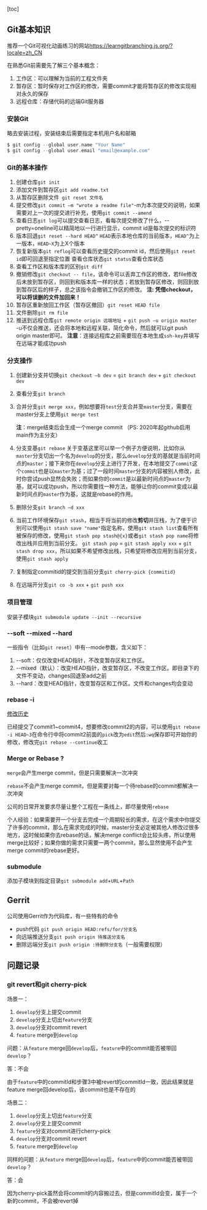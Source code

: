 [toc]

## Git基本知识

推荐一个Git可视化动画练习的网站<https://learngitbranching.js.org/?locale=zh_CN>

在熟悉Git前需要先了解三个基本概念：

1. 工作区：可以理解为当前的工程文件夹
2. 暂存区：暂时保存对工作区的修改，需要commit才能将暂存区的修改实现相对永久的保存
3. 远程仓库：存储代码的远端Git服务器

### 安装Git

略去安装过程，安装结束后需要指定本机用户名和邮箱

```swift
$ git config --global user.name "Your Name"
$ git config --global user.email "email@example.com"
```

### Git的基本操作

1. 创建仓库`git init`
2. 添加文件到暂存区`git add readme.txt`
3. 从暂存区删除文件` git reset 文件名`
4. 提交修改`git commit –m "wrote a readme file"`-m为本次提交的说明，如果需要对上一次的提交进行补充，使用`git commit --amend`
5. 查看日志`git log`可以提交查看日志，看每次提交修改了什么，--pretty=oneline可以精简地以一行进行显示，commit id是每次提交的标识符
6. 版本回退`git reset --hard HEAD^` `HEAD`表示本地仓库的当前版本，`HEAD^`为上一版本，`HEAD~X`为上X个版本
7. 恢复新版本`git reflog`可以查看历史提交的commit id，然后使用`git reset id`即可回退至指定位置
   查看仓库状态`git status`查看仓库状态
8. 查看工作区和版本库的区别`git diff`
9. 撤销修改`git checkout -- file`，该命令可以丢弃工作区的修改，若file修改后未放到暂存区，则回到和版本库一样的状态；若放到暂存区修改，则回到放到暂存区后的样子，总之该指令会撤销工作区的修改。
   **注: 凭借checkout，可以将误删的文件加回来！**
10. 暂存区重新放回工作区（暂存区撤回）`git reset HEAD file`
11. 文件删除`git rm file` 
12. 推送到远程仓库`git remote origin 远端地址` + `git push –u origin master`  -u不仅会推送，还会将本地和远程关联，简化命令，然后就可以git push origin master即可。
    **注意**：连接远程库之前需要现在本地生成`ssh-key`并填写在远端才能成功push

### 分支操作

1. 创建新分支并切换`git checkout –b dev` = `git branch dev` + `git checkout dev`

2. 查看分支`git branch`

3. 合并分支`git merge xxx`，例如想要将`test`分支合并至`master`分支，需要在master分支上使用`git merge test`

   **注**：merge结束后会生成一个merge commit
   （PS: 2020年起github启用main作为主分支）

4. 分支变基`git rebase`
   关于变基这里可以举一个例子方便说明，比如你从`master`分支切出一个名为`develop`的分支，那么`develop`分支的基就是当前时间点的`master`；接下来你在`develop`分支上进行了开发，在本地提交了`commit`这个`commit`也是以`master`为基；过了一段时间`master`分支的内容被别人修改，此时你尝试push显然会失败；而如果你的`commit`是以最新时间点的`master`为基，就可以成功push，所以你需要找一种方法，能够让你的commit变成以最新时间点的`master`作为基，这就是rebase的作用。

5. 删除分支`git branch –d xxx`

6. 当前工作环境保存`git stash`，相当于将当前的修改**剪切**并压栈，为了便于识别可以使用`git stash save "name"`指定名称，使用`git stash list`查看所有被保存的修改，使用`git stash pop stash@{x}`或者`git stash pop name`将修改出栈并应用到当前分支。
   `git stash pop` = `git stash apply xxx` + `git stash drop xxx`，所以如果不希望修改出栈，只希望将修改应用到当前分支，使用`git stash apply`

7. 复制指定commitid的提交到当前分支`git cherry-pick {commitid}`

8. 在远端开分支`git co -b xxx` + `git push xxx`

### 项目管理

安装子模块`git submodule update --init --recursive`

### --soft --mixed --hard

一些指令（比如`git reset`）中有--mode参数，含义如下：

1. --soft：仅仅改变HEAD指针，不改变暂存区和工作区。
2. --mixed（默认）：改变HEAD指针，改变暂存区，不改变工作区。即目录下的文件不变动，changes回退至add之前
3. --hard：改变HEAD指针，改变暂存区和工作区。文件和changes均会变动

### rebase -i

[修改历史](https://git-scm.com/book/zh/v2/Git-%E5%B7%A5%E5%85%B7-%E9%87%8D%E5%86%99%E5%8E%86%E5%8F%B2)

已经提交了commit1~commit4，想要修改commit2的内容，可以使用`git rebase -i HEAD~3`在命令行中将commit2前面的`pick`改为`edit`然后`:wq`保存即可开始你的修改，修改完`git rebase --continue`收工

### Merge or Rebase ? 

`merge`会产生merge commit，但是只需要解决一次冲突

`rebase`不会产生merge commit，但是需要对每一个待rebase的commit都解决一次冲突

公司的日常开发要求尽量让整个工程在一条线上，即尽量使用`rebase`

个人经验：如果需要开一个分支去完成一个周期较长的需求，在这个需求中你提交了许多的commit，那么在需求完成的时候，master分支必定被其他人修改过很多地方，这时候如果你去rebase的话，解决merge conflict会比较头疼，所以使用merge比较好；如果你做的需求只需要一两个commit，那么显然使用不会产生merge commit的rebase更好。

### submodule

添加子模块到指定目录`git submodule add`+`URL`+`Path`

## Gerrit

公司使用Gerrit作为代码库，有一些特有的命令

- push代码 `git push origin HEAD:refs/for/分支名`
- 向远端推送分支`git push origin 待推送分支名`
- 删除远端分支`git push origin :待删除分支名`（一般需要权限）

## 问题记录

### git revert和git cherry-pick

场景一：

1. `develop`分支上提交commit
2. `develop`分支上切出`feature`分支
3. `develop`分支对commit revert
4. `feature` merge到`develop`

问题：从`feature` merge回`develop`后，`feature`中的commit能否被带回`develop`？

答：不会

由于`feature`中的commitId和步骤3中被revert的commitId一致，因此结果就是feature merge回develop后，该commit也是不存在的

场景二：

1. `develop`分支上切出`feature`分支
2. `develop`分支上提交commit
3. `feature`分支对commit进行cherry-pick
4. `develop`分支对commit revert
5. `feature` merge到`develop`

同样的问题：从`feature` merge回`develop`后，`feature`中的commit能否被带回`develop`？

答：会

因为cherry-pick虽然会将commit的内容搬过去，但是commitId会变，属于一个新的commit，不会被revert掉